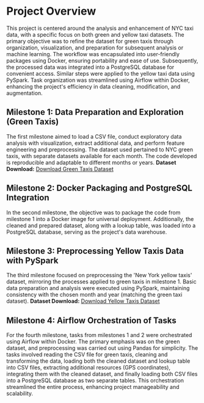 
# Project Overview
This project is centered around the analysis and enhancement of NYC taxi data, with a specific focus on both green and yellow taxi datasets. The primary objective was to refine the dataset for green taxis through organization, visualization, and preparation for subsequent analysis or machine learning. The workflow was encapsulated into user-friendly packages using Docker, ensuring portability and ease of use. Subsequently, the processed data was integrated into a PostgreSQL database for convenient access. Similar steps were applied to the yellow taxi data using PySpark. Task organization was streamlined using Airflow within Docker, enhancing the project's efficiency in data cleaning, modification, and augmentation.

## Milestone 1: Data Preparation and Exploration (Green Taxis)
The first milestone aimed to load a CSV file, conduct exploratory data analysis with visualization, extract additional data, and perform feature engineering and preprocessing. The dataset used pertained to NYC green taxis, with separate datasets available for each month. The code developed is reproducible and adaptable to different months or years. **Dataset Download:** [Download Green Taxis Dataset](https://drive.google.com/drive/folders/1t8nBgbHVaA5roZY4z3RcAG1_JMYlSTqu)

## Milestone 2: Docker Packaging and PostgreSQL Integration
In the second milestone, the objective was to package the code from milestone 1 into a Docker image for universal deployment. Additionally, the cleaned and prepared dataset, along with a lookup table, was loaded into a PostgreSQL database, serving as the project's data warehouse.

## Milestone 3: Preprocessing Yellow Taxis Data with PySpark
The third milestone focused on preprocessing the 'New York yellow taxis' dataset, mirroring the processes applied to green taxis in milestone 1. Basic data preparation and analysis were executed using PySpark, maintaining consistency with the chosen month and year (matching the green taxi dataset).
**Dataset Download:** [Download Yellow Taxis Dataset](https://drive.google.com/drive/folders/1t8nBgbHVaA5roZY4z3RcAG1_JMYlSTqu)

## Milestone 4: Airflow Orchestration of Tasks
For the fourth milestone, tasks from milestones 1 and 2 were orchestrated using Airflow within Docker. The primary emphasis was on the green dataset, and preprocessing was carried out using Pandas for simplicity. The tasks involved reading the CSV file for green taxis, cleaning and transforming the data, loading both the cleaned dataset and lookup table into CSV files, extracting additional resources (GPS coordinates), integrating them with the cleaned dataset, and finally loading both CSV files into a PostgreSQL database as two separate tables. This orchestration streamlined the entire process, enhancing project manageability and scalability.
